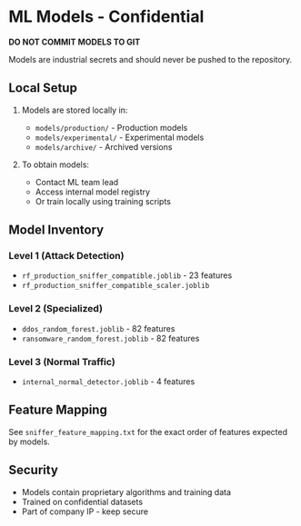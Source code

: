 # ML Models - Confidential

**DO NOT COMMIT MODELS TO GIT**

Models are industrial secrets and should never be pushed to the repository.

## Local Setup

1. Models are stored locally in:
   - `models/production/` - Production models
   - `models/experimental/` - Experimental models
   - `models/archive/` - Archived versions

2. To obtain models:
   - Contact ML team lead
   - Access internal model registry
   - Or train locally using training scripts

## Model Inventory

### Level 1 (Attack Detection)
- `rf_production_sniffer_compatible.joblib` - 23 features
- `rf_production_sniffer_compatible_scaler.joblib`

### Level 2 (Specialized)
- `ddos_random_forest.joblib` - 82 features
- `ransomware_random_forest.joblib` - 82 features

### Level 3 (Normal Traffic)
- `internal_normal_detector.joblib` - 4 features

## Feature Mapping

See `sniffer_feature_mapping.txt` for the exact order of features expected by models.

## Security

- Models contain proprietary algorithms and training data
- Trained on confidential datasets
- Part of company IP - keep secure
